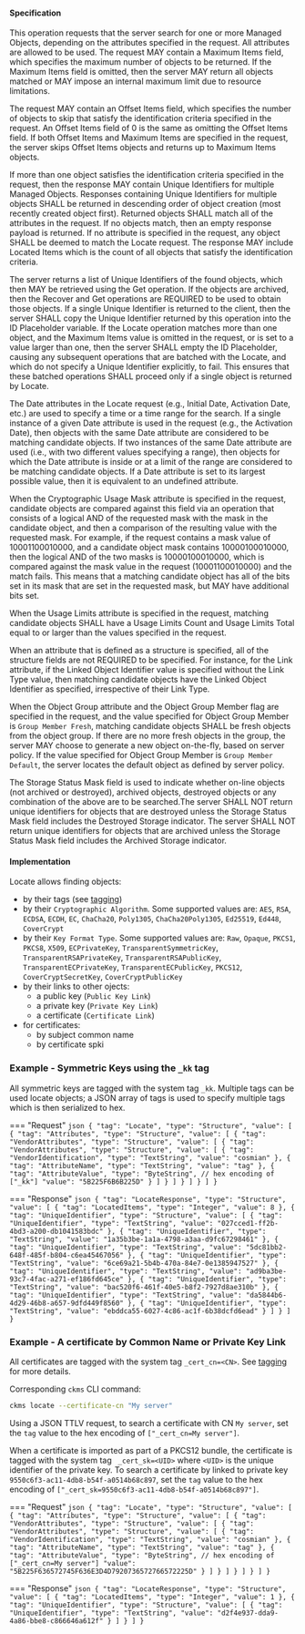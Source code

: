 #### Specification

This operation requests that the server search for one or more Managed Objects, depending on the attributes specified in
the request. All attributes are allowed to be used. The request MAY contain a Maximum Items field, which specifies the
maximum number of objects to be returned. If the Maximum Items field is omitted, then the server MAY return all objects
matched or MAY impose an internal maximum limit due to resource limitations.

The request MAY contain an Offset Items field, which specifies the number of objects to skip that satisfy the
identification criteria specified in the request. An Offset Items field of 0 is the same as omitting the Offset Items
field. If both Offset Items and Maximum Items are specified in the request, the server skips Offset Items objects and
returns up to Maximum Items objects.

If more than one object satisfies the identification criteria specified in the request, then the response MAY contain
Unique Identifiers for multiple Managed Objects. Responses containing Unique Identifiers for multiple objects SHALL be
returned in descending order of object creation (most recently created object first). Returned objects SHALL match all
of the attributes in the request. If no objects match, then an empty response payload is returned. If no attribute is
specified in the request, any object SHALL be deemed to match the Locate request. The response MAY include Located Items
which is the count of all objects that satisfy the identification criteria.

The server returns a list of Unique Identifiers of the found objects, which then MAY be retrieved using the Get
operation. If the objects are archived, then the Recover and Get operations are REQUIRED to be used to obtain those
objects. If a single Unique Identifier is returned to the client, then the server SHALL copy the Unique Identifier
returned by this operation into the ID Placeholder variable. If the Locate operation matches more than one object, and
the Maximum Items value is omitted in the request, or is set to a value larger than one, then the server SHALL empty the
ID Placeholder, causing any subsequent operations that are batched with the Locate, and which do not specify a Unique
Identifier explicitly, to fail. This ensures that these batched operations SHALL proceed only if a single object is
returned by Locate.

The Date attributes in the Locate request (e.g., Initial Date, Activation Date, etc.) are used to specify a time or a
time range for the search. If a single instance of a given Date attribute is used in the request (e.g., the Activation
Date), then objects with the same Date attribute are considered to be matching candidate objects. If two instances of
the same Date attribute are used (i.e., with two different values specifying a range), then objects for which the Date
attribute is inside or at a limit of the range are considered to be matching candidate objects. If a Date attribute is
set to its largest possible value, then it is equivalent to an undefined attribute.

When the Cryptographic Usage Mask attribute is specified in the request, candidate objects are compared against this
field via an operation that consists of a logical AND of the requested mask with the mask in the candidate object, and
then a comparison of the resulting value with the requested mask. For example, if the request contains a mask value of
10001100010000, and a candidate object mask contains 10000100010000, then the logical AND of the two masks is
10000100010000, which is compared against the mask value in the request (10001100010000) and the match fails. This means
that a matching candidate object has all of the bits set in its mask that are set in the requested mask, but MAY have
additional bits set.

When the Usage Limits attribute is specified in the request, matching candidate objects SHALL have a Usage Limits Count
and Usage Limits Total equal to or larger than the values specified in the request.

When an attribute that is defined as a structure is specified, all of the structure fields are not REQUIRED to be
specified. For instance, for the Link attribute, if the Linked Object Identifier value is specified without the Link
Type value, then matching candidate objects have the Linked Object Identifier as specified, irrespective of their Link
Type.

When the Object Group attribute and the Object Group Member flag are specified in the request, and the value specified
for Object Group Member is `Group Member Fresh`, matching candidate objects SHALL be fresh objects from the object
group. If there are no more fresh objects in the group, the server MAY choose to generate a new object on-the-fly, based
on server policy. If the value specified for Object Group Member is `Group Member Default`, the server locates the
default object as defined by server policy.

The Storage Status Mask field is used to indicate whether on-line objects (not archived or destroyed), archived objects,
destroyed objects or any combination of the above are to be searched.The server SHALL NOT return unique identifiers for
objects that are destroyed unless the Storage Status Mask field includes the Destroyed Storage indicator. The server
SHALL NOT return unique identifiers for objects that are archived unless the Storage Status Mask field includes the
Archived Storage indicator.

#### Implementation

Locate allows finding objects:

 - by their tags (see [tagging](./tagging.md))
 - by their `Cryptographic Algorithm`. Some supported values are: `AES`, `RSA`, `ECDSA`, `ECDH`, `EC`, 
   `ChaCha20`, `Poly1305`, 
   `ChaCha20Poly1305`, `Ed25519`, `Ed448`, `CoverCrypt` 
 - by their `Key Format Type`. Some supported values are: `Raw`, `Opaque`, `PKCS1`, `PKCS8`, `X509`, `ECPrivateKey`, 
   `TransparentSymmetricKey`, `TransparentRSAPrivateKey`, `TransparentRSAPublicKey`, `TransparentECPrivateKey`, 
   `TransparentECPublicKey`, `PKCS12`, `CoverCryptSecretKey`, `CoverCryptPublicKey` 
 - by their links to other ojects:
     - a public key (`Public Key Link`)
     - a private key (`Private Key Link`)
     - a certificate (`Certificate Link`)
 - for certificates:
     - by subject common name
     - by certificate spki

### Example - Symmetric Keys using the `_kk` tag

All symmetric keys are tagged with the system tag `_kk`.
Multiple tags can be used locate objects; a JSON array of tags is used to specify multiple tags which is then 
serialized to hex.

=== "Request"
    ```json
    {
      "tag": "Locate",
      "type": "Structure",
      "value": [
        {
          "tag": "Attributes",
          "type": "Structure",
          "value": [
            {
              "tag": "VendorAttributes",
              "type": "Structure",
              "value": [
                {
                  "tag": "VendorAttributes",
                  "type": "Structure",
                  "value": [
                    {
                      "tag": "VendorIdentification",
                      "type": "TextString",
                      "value": "cosmian"
                    },
                    {
                      "tag": "AttributeName",
                      "type": "TextString",
                      "value": "tag"
                    },
                    {
                      "tag": "AttributeValue",
                      "type": "ByteString",
                      // hex encoding of ["_kk"]
                      "value": "5B225F6B6B225D"
                    }
                  ]
                }
              ]
            }
          ]
        }
      ]
    }
    ```

=== "Response"
    ```json
    {
      "tag": "LocateResponse",
      "type": "Structure",
      "value": [
        {
          "tag": "LocatedItems",
          "type": "Integer",
          "value": 8
        },
        {
          "tag": "UniqueIdentifier",
          "type": "Structure",
          "value": [
            {
              "tag": "UniqueIdentifier",
              "type": "TextString",
              "value": "027cced1-ff2b-4bd3-a200-db1041583bdc"
            },
            {
              "tag": "UniqueIdentifier",
              "type": "TextString",
              "value": "1a35b3be-1a1a-4798-a3aa-d9fc67298461"
            },
            {
              "tag": "UniqueIdentifier",
              "type": "TextString",
              "value": "5dc81bb2-648f-485f-b804-c6ea45467056"
            },
            {
              "tag": "UniqueIdentifier",
              "type": "TextString",
              "value": "6ce69a21-5b4b-470a-84e7-0e1385947527"
            },
            {
              "tag": "UniqueIdentifier",
              "type": "TextString",
              "value": "ad9ba3be-93c7-4fac-a271-ef186fd645ce"
            },
            {
              "tag": "UniqueIdentifier",
              "type": "TextString",
              "value": "bac520f6-461f-40e5-b8f2-7927d8ae310b"
            },
            {
              "tag": "UniqueIdentifier",
              "type": "TextString",
              "value": "da5844b6-4d29-46b8-a657-9dfd449f8560"
            },
            {
              "tag": "UniqueIdentifier",
              "type": "TextString",
              "value": "ebddca55-6027-4c86-ac1f-6b38dcfd6ead"
            }
          ]
        }
      ]
    }
    ```

### Example - A certificate by Common Name or Private Key Link

All certificates are tagged with the system tag `_cert_cn=<CN>`. See [tagging](./tagging.md) for more 
details.

Corresponding `ckms` CLI command:
```bash
ckms locate --certificate-cn "My server"
```

Using a JSON TTLV request, to search a certificate with CN `My server`,  set the `tag` value to the hex encoding of
`["_cert_cn=My server"]`.

When a certificate is imported as part of a PKCS12 bundle, the certificate is tagged with the system tag ` _cert_sk=<UID>` 
where `<UID>` is the unique identifier of the private key. 
To search a certificate by linked to private key `9550c6f3-ac11-4db8-b54f-a0514b68c897`, set the `tag` value to 
the hex encoding of `["_cert_sk=9550c6f3-ac11-4db8-b54f-a0514b68c897"]`.

=== "Request"
    ```json
    {
      "tag": "Locate",
      "type": "Structure",
      "value": [
        {
          "tag": "Attributes",
          "type": "Structure",
          "value": [
            {
              "tag": "VendorAttributes",
              "type": "Structure",
              "value": [
                {
                  "tag": "VendorAttributes",
                  "type": "Structure",
                  "value": [
                    {
                      "tag": "VendorIdentification",
                      "type": "TextString",
                      "value": "cosmian"
                    },
                    {
                      "tag": "AttributeName",
                      "type": "TextString",
                      "value": "tag"
                    },
                    {
                      "tag": "AttributeValue",
                      "type": "ByteString",
                      // hex encoding of ["_cert_cn=My server"]
                      "value": "5B225F636572745F636E3D4D7920736572766572225D"
                    }
                  ]
                }
              ]
            }
          ]
        }
      ]
    }
    ```

=== "Response"
    ```json
    {
      "tag": "LocateResponse",
      "type": "Structure",
      "value": [
        {
          "tag": "LocatedItems",
          "type": "Integer",
          "value": 1
        },
        {
          "tag": "UniqueIdentifier",
          "type": "Structure",
          "value": [
            {
              "tag": "UniqueIdentifier",
              "type": "TextString",
              "value": "d2f4e937-dda9-4a86-bbe8-c866646a612f"
            }
          ]
        }
      ]
    }    
    ```